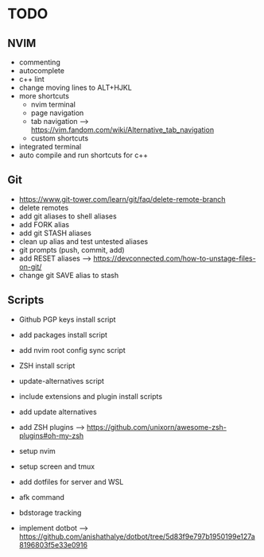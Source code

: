 # TODO

## NVIM
- commenting
- autocomplete
- c++ lint
- change moving lines to ALT+HJKL
- more shortcuts
  - nvim terminal
  - page navigation
  - tab navigation --> https://vim.fandom.com/wiki/Alternative_tab_navigation
  - custom shortcuts
- integrated terminal
- auto compile and run shortcuts for c++

## Git
- https://www.git-tower.com/learn/git/faq/delete-remote-branch
- delete remotes
- add git aliases to shell aliases
- add FORK alias
- add git STASH aliases
- clean up alias and test untested aliases
- git prompts (push, commit, add)
- add RESET aliases --> https://devconnected.com/how-to-unstage-files-on-git/
- change git SAVE alias to stash

## Scripts
- Github PGP keys install script
- add packages install script
- add nvim root config sync script
- ZSH install script
- update-alternatives script

- include extensions and plugin install scripts
- add update alternatives
- add ZSH plugins --> https://github.com/unixorn/awesome-zsh-plugins#oh-my-zsh
- setup nvim
- setup screen and tmux
- add dotfiles for server and WSL
- afk command
- bdstorage tracking

- implement dotbot --> https://github.com/anishathalye/dotbot/tree/5d83f9e797b1950199e127a8196803f5e33e0916
